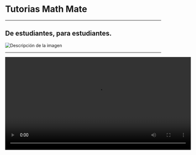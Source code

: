 # Tutorias Math Mate

---

## De estudiantes, para estudiantes.

![Descripción de la imagen](logo.png)

---

<video controls width="600">
    <source src="inicio/logo.mp4" type="video/mp4">
    Tu navegador no soporta la reproduccion de videos
</video>

